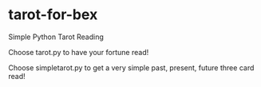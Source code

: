 # tarot-for-bex
Simple Python Tarot Reading

Choose tarot.py to have your fortune read!

Choose simpletarot.py to get a very simple past, present, future three card read!
